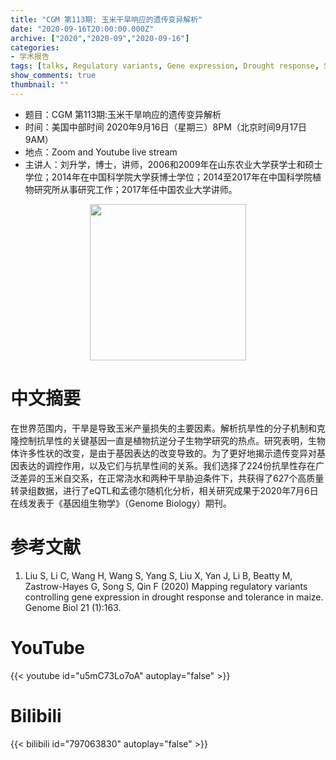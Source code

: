 ```yaml
---
title: "CGM 第113期: 玉米干旱响应的遗传变异解析"
date: "2020-09-16T20:00:00.000Z"
archive: ["2020","2020-09","2020-09-16"]
categories:
- 学术报告
tags: [talks, Regulatory variants, Gene expression, Drought response, Stress tolerance, Maize]
show_comments: true
thumbnail: ""
---
```


- 题目：CGM 第113期:玉米干旱响应的遗传变异解析
- 时间：美国中部时间 2020年9月16日（星期三）8PM（北京时间9月17日 9AM）
- 地点：Zoom and Youtube live stream
- 主讲人：刘升学，博士，讲师，2006和2009年在山东农业大学获学士和硕士学位；2014年在中国科学院大学获博士学位；2014至2017年在中国科学院植物研究所从事研究工作；2017年任中国农业大学讲师。

<div align="center">
<img src="https://i.ibb.co/TccvzNB/1.png" height=250>
</div>

# 中文摘要

在世界范围内，干旱是导致玉米产量损失的主要因素。解析抗旱性的分子机制和克隆控制抗旱性的关键基因一直是植物抗逆分子生物学研究的热点。研究表明，生物体许多性状的改变，是由于基因表达的改变导致的。为了更好地揭示遗传变异对基因表达的调控作用，以及它们与抗旱性间的关系。我们选择了224份抗旱性存在广泛差异的玉米自交系，在正常浇水和两种干旱胁迫条件下，共获得了627个高质量转录组数据，进行了eQTL和孟德尔随机化分析，相关研究成果于2020年7月6日在线发表于《基因组生物学》（Genome Biology）期刊。

# 参考文献

1. Liu S, Li C, Wang H, Wang S, Yang S, Liu X, Yan J, Li B, Beatty M, Zastrow-Hayes G, Song S, Qin F (2020) Mapping regulatory variants controlling gene expression in drought response and tolerance in maize. Genome Biol 21 (1):163.
# YouTube

{{< youtube id="u5mC73Lo7oA" autoplay="false" >}}

# Bilibili

{{< bilibili id="797063830" autoplay="false" >}}

